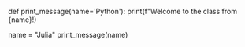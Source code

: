 def print_message(name='Python'):
    print(f"Welcome to the class from {name}!)
          
name = "Julia"
print_message(name)
